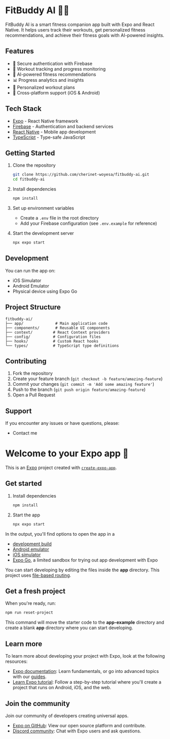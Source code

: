 # FitBuddy AI 🏋️‍♂️

FitBuddy AI is a smart fitness companion app built with Expo and React Native. It helps users track their workouts, get personalized fitness recommendations, and achieve their fitness goals with AI-powered insights.

## Features

- 🔐 Secure authentication with Firebase
- 💪 Workout tracking and progress monitoring
- 🤖 AI-powered fitness recommendations
- 📊 Progress analytics and insights
- 🎯 Personalized workout plans
- 📱 Cross-platform support (iOS & Android)

## Tech Stack

- [Expo](https://expo.dev/) - React Native framework
- [Firebase](https://firebase.google.com/) - Authentication and backend services
- [React Native](https://reactnative.dev/) - Mobile app development
- [TypeScript](https://www.typescriptlang.org/) - Type-safe JavaScript

## Getting Started

1. Clone the repository
   ```bash
   git clone https://github.com/cherinet-woyesa/fitbuddy-ai.git
   cd fitbuddy-ai
   ```

2. Install dependencies
   ```bash
   npm install
   ```

3. Set up environment variables
   - Create a `.env` file in the root directory
   - Add your Firebase configuration (see `.env.example` for reference)

4. Start the development server
   ```bash
   npx expo start
   ```

## Development

You can run the app on:
- iOS Simulator
- Android Emulator
- Physical device using Expo Go

## Project Structure

```
fitbuddy-ai/
├── app/              # Main application code
├── components/       # Reusable UI components
├── context/         # React Context providers
├── config/          # Configuration files
├── hooks/           # Custom React hooks
└── types/           # TypeScript type definitions
```

## Contributing

1. Fork the repository
2. Create your feature branch (`git checkout -b feature/amazing-feature`)
3. Commit your changes (`git commit -m 'Add some amazing feature'`)
4. Push to the branch (`git push origin feature/amazing-feature`)
5. Open a Pull Request


## Support

If you encounter any issues or have questions, please:

- Contact me

# Welcome to your Expo app 👋

This is an [Expo](https://expo.dev) project created with [`create-expo-app`](https://www.npmjs.com/package/create-expo-app).

## Get started

1. Install dependencies

   ```bash
   npm install
   ```

2. Start the app

   ```bash
   npx expo start
   ```

In the output, you'll find options to open the app in a

- [development build](https://docs.expo.dev/develop/development-builds/introduction/)
- [Android emulator](https://docs.expo.dev/workflow/android-studio-emulator/)
- [iOS simulator](https://docs.expo.dev/workflow/ios-simulator/)
- [Expo Go](https://expo.dev/go), a limited sandbox for trying out app development with Expo

You can start developing by editing the files inside the **app** directory. This project uses [file-based routing](https://docs.expo.dev/router/introduction).

## Get a fresh project

When you're ready, run:

```bash
npm run reset-project
```

This command will move the starter code to the **app-example** directory and create a blank **app** directory where you can start developing.

## Learn more

To learn more about developing your project with Expo, look at the following resources:

- [Expo documentation](https://docs.expo.dev/): Learn fundamentals, or go into advanced topics with our [guides](https://docs.expo.dev/guides).
- [Learn Expo tutorial](https://docs.expo.dev/tutorial/introduction/): Follow a step-by-step tutorial where you'll create a project that runs on Android, iOS, and the web.

## Join the community

Join our community of developers creating universal apps.

- [Expo on GitHub](https://github.com/expo/expo): View our open source platform and contribute.
- [Discord community](https://chat.expo.dev): Chat with Expo users and ask questions.
